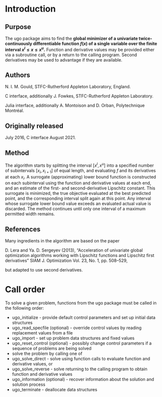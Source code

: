 # Introduction

## Purpose

The ugo package aims to find the **global minimizer of a univariate
twice-continuously differentiable function $f(x)$ of a single variable
over the finite interval $x^l \leq x \leq x^u$.** Function and
derivative values may be provided either via a subroutine call,
or by a return to the calling program. Second derivatives may be used
to advantage if they are available.

## Authors

N. I. M. Gould, STFC-Rutherford Appleton Laboratory, England.

C interface, additionally J. Fowkes, STFC-Rutherford Appleton Laboratory.

Julia interface, additionally A. Montoison and D. Orban, Polytechnique Montréal.

## Originally released

July 2016, C interface August 2021.

## Method

The algorithm starts by splitting the interval $[x^l,x^u]$ into a
specified number of subintervals $[x_i,x_{i+1}]$ of equal length,
and evaluating $f$ and its derivatives at each $x_i$. A surrogate
(approximating) lower bound function is constructed on each subinterval
using the function and derivative values at each end, and an estimate of
the first- and second-derivative Lipschitz constant. This surrogate is
minimized, the true objective evaluated at the best predicted point,
and the corresponding interval split again at this point.
Any interval whose surrogate lower bound value exceeds an evaluated
actual value is discarded. The method continues until only one interval
of a maximum permitted width remains.

## References

Many ingredients in the algorithm are based on the paper

D. Lera and Ya. D. Sergeyev (2013),
“Acceleration of univariate global optimization algorithms working with
Lipschitz functions and Lipschitz first derivatives”
SIAM J. Optimization Vol. 23, No. 1, pp. 508–529,

but adapted to use second derivatives.

# Call order

To solve a given problem, functions from the ugo package must be called
in the following order:

- ugo\_initialize - provide default control parameters and set up initial data structures
- ugo\_read\_specfile (optional) - override control values by reading replacement values from a file
- ugo\_import - set up problem data structures and fixed values
- ugo\_reset\_control (optional) - possibly change control parameters if a sequence of problems are being solved
- solve the problem by calling one of
- ugo\_solve_direct - solve using function calls to evaluate function and derivative values, or
- ugo\_solve\_reverse - solve returning to the calling program to obtain function and derivative values
- ugo\_information (optional) - recover information about the solution and solution process
- ugo\_terminate - deallocate data structures
